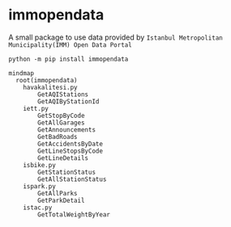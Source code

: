 # immopendata

A small package to use data provided by `Istanbul Metropolitan Municipality(IMM) Open Data Portal`

```pycon
python -m pip install immopendata
```

```mermaid
mindmap
  root(immopendata)
    havakalitesi.py    
        GetAQIStations
        GetAQIByStationId
    iett.py
        GetStopByCode
        GetAllGarages
        GetAnnouncements
        GetBadRoads
        GetAccidentsByDate
        GetLineStopsByCode
        GetLineDetails
    isbike.py
        GetStationStatus
        GetAllStationStatus
    ispark.py
        GetAllParks
        GetParkDetail
    istac.py
        GetTotalWeightByYear
```

